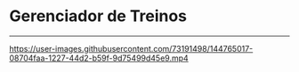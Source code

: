 # Gerenciador de Treinos
---------------------

https://user-images.githubusercontent.com/73191498/144765017-08704faa-1227-44d2-b59f-9d75499d45e9.mp4

